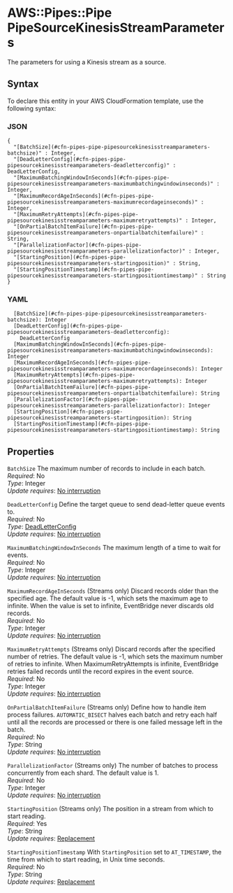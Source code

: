 # AWS::Pipes::Pipe PipeSourceKinesisStreamParameters<a name="aws-properties-pipes-pipe-pipesourcekinesisstreamparameters"></a>

The parameters for using a Kinesis stream as a source\.

## Syntax<a name="aws-properties-pipes-pipe-pipesourcekinesisstreamparameters-syntax"></a>

To declare this entity in your AWS CloudFormation template, use the following syntax:

### JSON<a name="aws-properties-pipes-pipe-pipesourcekinesisstreamparameters-syntax.json"></a>

```
{
  "[BatchSize](#cfn-pipes-pipe-pipesourcekinesisstreamparameters-batchsize)" : Integer,
  "[DeadLetterConfig](#cfn-pipes-pipe-pipesourcekinesisstreamparameters-deadletterconfig)" : DeadLetterConfig,
  "[MaximumBatchingWindowInSeconds](#cfn-pipes-pipe-pipesourcekinesisstreamparameters-maximumbatchingwindowinseconds)" : Integer,
  "[MaximumRecordAgeInSeconds](#cfn-pipes-pipe-pipesourcekinesisstreamparameters-maximumrecordageinseconds)" : Integer,
  "[MaximumRetryAttempts](#cfn-pipes-pipe-pipesourcekinesisstreamparameters-maximumretryattempts)" : Integer,
  "[OnPartialBatchItemFailure](#cfn-pipes-pipe-pipesourcekinesisstreamparameters-onpartialbatchitemfailure)" : String,
  "[ParallelizationFactor](#cfn-pipes-pipe-pipesourcekinesisstreamparameters-parallelizationfactor)" : Integer,
  "[StartingPosition](#cfn-pipes-pipe-pipesourcekinesisstreamparameters-startingposition)" : String,
  "[StartingPositionTimestamp](#cfn-pipes-pipe-pipesourcekinesisstreamparameters-startingpositiontimestamp)" : String
}
```

### YAML<a name="aws-properties-pipes-pipe-pipesourcekinesisstreamparameters-syntax.yaml"></a>

```
  [BatchSize](#cfn-pipes-pipe-pipesourcekinesisstreamparameters-batchsize): Integer
  [DeadLetterConfig](#cfn-pipes-pipe-pipesourcekinesisstreamparameters-deadletterconfig): 
    DeadLetterConfig
  [MaximumBatchingWindowInSeconds](#cfn-pipes-pipe-pipesourcekinesisstreamparameters-maximumbatchingwindowinseconds): Integer
  [MaximumRecordAgeInSeconds](#cfn-pipes-pipe-pipesourcekinesisstreamparameters-maximumrecordageinseconds): Integer
  [MaximumRetryAttempts](#cfn-pipes-pipe-pipesourcekinesisstreamparameters-maximumretryattempts): Integer
  [OnPartialBatchItemFailure](#cfn-pipes-pipe-pipesourcekinesisstreamparameters-onpartialbatchitemfailure): String
  [ParallelizationFactor](#cfn-pipes-pipe-pipesourcekinesisstreamparameters-parallelizationfactor): Integer
  [StartingPosition](#cfn-pipes-pipe-pipesourcekinesisstreamparameters-startingposition): String
  [StartingPositionTimestamp](#cfn-pipes-pipe-pipesourcekinesisstreamparameters-startingpositiontimestamp): String
```

## Properties<a name="aws-properties-pipes-pipe-pipesourcekinesisstreamparameters-properties"></a>

`BatchSize`  <a name="cfn-pipes-pipe-pipesourcekinesisstreamparameters-batchsize"></a>
The maximum number of records to include in each batch\.  
*Required*: No  
*Type*: Integer  
*Update requires*: [No interruption](https://docs.aws.amazon.com/AWSCloudFormation/latest/UserGuide/using-cfn-updating-stacks-update-behaviors.html#update-no-interrupt)

`DeadLetterConfig`  <a name="cfn-pipes-pipe-pipesourcekinesisstreamparameters-deadletterconfig"></a>
Define the target queue to send dead\-letter queue events to\.  
*Required*: No  
*Type*: [DeadLetterConfig](aws-properties-pipes-pipe-deadletterconfig.md)  
*Update requires*: [No interruption](https://docs.aws.amazon.com/AWSCloudFormation/latest/UserGuide/using-cfn-updating-stacks-update-behaviors.html#update-no-interrupt)

`MaximumBatchingWindowInSeconds`  <a name="cfn-pipes-pipe-pipesourcekinesisstreamparameters-maximumbatchingwindowinseconds"></a>
The maximum length of a time to wait for events\.  
*Required*: No  
*Type*: Integer  
*Update requires*: [No interruption](https://docs.aws.amazon.com/AWSCloudFormation/latest/UserGuide/using-cfn-updating-stacks-update-behaviors.html#update-no-interrupt)

`MaximumRecordAgeInSeconds`  <a name="cfn-pipes-pipe-pipesourcekinesisstreamparameters-maximumrecordageinseconds"></a>
\(Streams only\) Discard records older than the specified age\. The default value is \-1, which sets the maximum age to infinite\. When the value is set to infinite, EventBridge never discards old records\.   
*Required*: No  
*Type*: Integer  
*Update requires*: [No interruption](https://docs.aws.amazon.com/AWSCloudFormation/latest/UserGuide/using-cfn-updating-stacks-update-behaviors.html#update-no-interrupt)

`MaximumRetryAttempts`  <a name="cfn-pipes-pipe-pipesourcekinesisstreamparameters-maximumretryattempts"></a>
\(Streams only\) Discard records after the specified number of retries\. The default value is \-1, which sets the maximum number of retries to infinite\. When MaximumRetryAttempts is infinite, EventBridge retries failed records until the record expires in the event source\.  
*Required*: No  
*Type*: Integer  
*Update requires*: [No interruption](https://docs.aws.amazon.com/AWSCloudFormation/latest/UserGuide/using-cfn-updating-stacks-update-behaviors.html#update-no-interrupt)

`OnPartialBatchItemFailure`  <a name="cfn-pipes-pipe-pipesourcekinesisstreamparameters-onpartialbatchitemfailure"></a>
\(Streams only\) Define how to handle item process failures\. `AUTOMATIC_BISECT` halves each batch and retry each half until all the records are processed or there is one failed message left in the batch\.  
*Required*: No  
*Type*: String  
*Update requires*: [No interruption](https://docs.aws.amazon.com/AWSCloudFormation/latest/UserGuide/using-cfn-updating-stacks-update-behaviors.html#update-no-interrupt)

`ParallelizationFactor`  <a name="cfn-pipes-pipe-pipesourcekinesisstreamparameters-parallelizationfactor"></a>
\(Streams only\) The number of batches to process concurrently from each shard\. The default value is 1\.  
*Required*: No  
*Type*: Integer  
*Update requires*: [No interruption](https://docs.aws.amazon.com/AWSCloudFormation/latest/UserGuide/using-cfn-updating-stacks-update-behaviors.html#update-no-interrupt)

`StartingPosition`  <a name="cfn-pipes-pipe-pipesourcekinesisstreamparameters-startingposition"></a>
\(Streams only\) The position in a stream from which to start reading\.  
*Required*: Yes  
*Type*: String  
*Update requires*: [Replacement](https://docs.aws.amazon.com/AWSCloudFormation/latest/UserGuide/using-cfn-updating-stacks-update-behaviors.html#update-replacement)

`StartingPositionTimestamp`  <a name="cfn-pipes-pipe-pipesourcekinesisstreamparameters-startingpositiontimestamp"></a>
With `StartingPosition` set to `AT_TIMESTAMP`, the time from which to start reading, in Unix time seconds\.  
*Required*: No  
*Type*: String  
*Update requires*: [Replacement](https://docs.aws.amazon.com/AWSCloudFormation/latest/UserGuide/using-cfn-updating-stacks-update-behaviors.html#update-replacement)